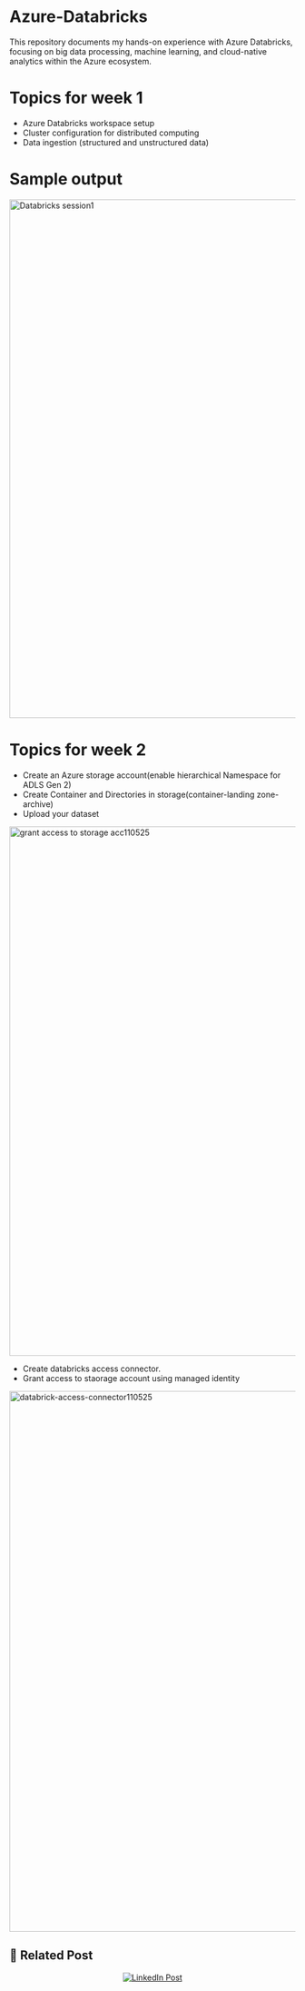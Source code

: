 # Azure-Databricks
This repository documents my hands-on experience with Azure Databricks, focusing on big data processing, machine learning, and cloud-native analytics within the Azure ecosystem.

# Topics for week 1 
- Azure Databricks workspace setup
- Cluster configuration for distributed computing
- Data ingestion (structured and unstructured data)

# Sample output

<img width="913" alt="Databricks session1" src="https://github.com/user-attachments/assets/ce490d58-8871-4f87-86b8-36f25cf13a4d" />

# Topics for week 2

- Create an Azure storage account(enable hierarchical Namespace for ADLS Gen 2)
- Create Container and Directories in storage(container-landing zone-archive)
- Upload your dataset
  
<img width="932" alt="grant access to storage acc110525" src="https://github.com/user-attachments/assets/836c923f-2121-42ab-885d-56a04a6cb4b5" />

- Create databricks access connector.
- Grant access to staorage account using managed identity

<img width="952" alt="databrick-access-connector110525" src="https://github.com/user-attachments/assets/02794f97-fac6-4e79-b3fb-b3538f8f9922" />

## 🔗 Related Post

<p align="center">
  <a href="https://www.linkedin.com/posts/ufuoma-ibude_azure-azuredatabricks-cloudcomputing-activity-7325055977861402624-8qRF?utm_source=share&utm_medium=member_desktop&rcm=ACoAACneqQ4B62VBtILp95lxqJ_qcXAgGi665pA">
    <img src="https://img.shields.io/badge/View%20on-LinkedIn-blue?logo=linkedin" alt="LinkedIn Post" />
  </a>
</p>


